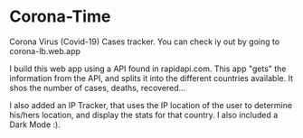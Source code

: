 # Corona-Time
Corona Virus (Covid-19) Cases tracker.
You can check iy out by going to corona-lb.web.app


I build this web app using a API found in rapidapi.com.
This app "gets" the information from the API, and splits it into the different countries available.
It shos the number of cases, deaths, recovered...

I also added an IP Tracker, that uses the IP location of the user to determine his/hers location, and display the stats for that country.
I also included a Dark Mode :).
